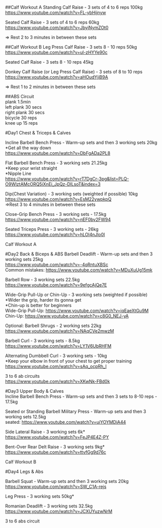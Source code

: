 
##Calf Workout A
Standing Calf Raise - 3 sets of 4 to 6 reps 100kg  
https://www.youtube.com/watch?v=FL-ybHijnyw

Seated Calf Raise - 3 sets of 4 to 6 reps 60kg  
https://www.youtube.com/watch?v=JbyjNymZOt0

=> Rest 2 to 3 minutes in between these sets  

##Calf Workout B
Leg Press Calf Raise - 3 sets 8 - 10 reps 50kg  
https://www.youtube.com/watch?v=ul-zHYYe90c  

Seated Calf Raise - 3 sets 8 - 10 reps 45kg  

Donkey Calf Raise (or Leg Press Calf Raise) - 3 sets of 8 to 10 reps  
https://www.youtube.com/watch?v=aHOudYjiB9A  

=> Rest 1 to 2 minutes in between these sets

##ABS Circuit  
plank 1.5min  
left plank 30 secs  
right plank 30 secs  
bicycle 30 reps  
knee up 15 reps

#Day1 Chest & Triceps & Calves

Incline Barbell Bench Press - Warm-up sets and then 3 working sets 20kg  
*Get all the way down  
https://www.youtube.com/watch?v=DbFgADa2PL8  

Flat Barbell Bench Press - 3 working sets 21.25kg  
*Keep your wrist straight  
*Nipple Line  
https://www.youtube.com/watch?v=rT7DgCr-3pg&list=PLQ-O9WlztAMcORQ5iXnEi_JpQz-DlLsoT&index=3

Dip(Chest Variation) - 3 working sets (weighted if possible) 10kg  
https://www.youtube.com/watch?v=EsM22ywpkpQ  
=>Rest 3 to 4 minutes in between these sets  

Close-Grip Bench Press - 3 working sets - 17.5kg  
https://www.youtube.com/watch?v=nEF0bv2FW94  

Seated Triceps Press - 3 working sets - 26kg  
https://www.youtube.com/watch?v=hLOl4nJlo0I 

Calf Workout A

#Day2 Back & Biceps & ABS
Barbell Deadlift - Warm-up sets and then 3 working sets 25kg  
https://www.youtube.com/watch?v=-4qRntuXBSc  
Common mistakes: https://www.youtube.com/watch?v=MDuXuUg15mk  

Barbell Row - 3 working sets 22.5kg  
https://www.youtube.com/watch?v=9efgcAjQe7E

Wide-Grip Pull-Up or Chin-Up - 3 working sets (weighted if possible)  
*Wider the grip, harder its gonna get   
*Chin-up is better for beginners  
Wide-Grip Pull-Up: https://www.youtube.com/watch?v=iqEaeXtGu9M  
Chin-Up: https://www.youtube.com/watch?v=c8G0_NEJ-yA  

Optional: Barbell Shrugs - 2 working sets 22kg  
https://www.youtube.com/watch?v=NAqCVe2mwzM  

Barbell Curl - 3 working sets - 8.5kg  
https://www.youtube.com/watch?v=LY1V6UbRHFM  

Alternating Dumbbell Curl - 3 working sets - 10kg  
*Keep your elbow in front of your chest to get proper training  
https://www.youtube.com/watch?v=sAq_ocpRh_I  

3 to 6 ab circuits  
https://www.youtube.com/watch?v=XKwNk-FBd0k


#Day3 Upper Body & Calves  
Incline Barbell Bench Press - Warm-up sets and then 3 sets to 8-10 reps - 17.5kg  

Seated or Standing Barbell Military Press - Warm-up sets and then 3 working sets 12.5kg   
seated: https://www.youtube.com/watch?v=uiYOYMDiA44  

Side Lateral Raise - 3 working sets 6k*  
https://www.youtube.com/watch?v=FeJP4E4Z-PY  

Bent-Over Rear Delt Raise - 3 working sets 9kg*  
https://www.youtube.com/watch?v=ttvfGg9d76c  

Calf Workout B  

#Day4 Legs & Abs

Barbell Squat - Warm-up sets and then 3 working sets 20kg  
https://www.youtube.com/watch?v=SW_C1A-rejs

Leg Press - 3 working sets 50kg*  

Romanian Deadlift - 3 working sets 32.5kg     
https://www.youtube.com/watch?v=JCXUYuzwNrM   

3 to 6 abs circuit  
